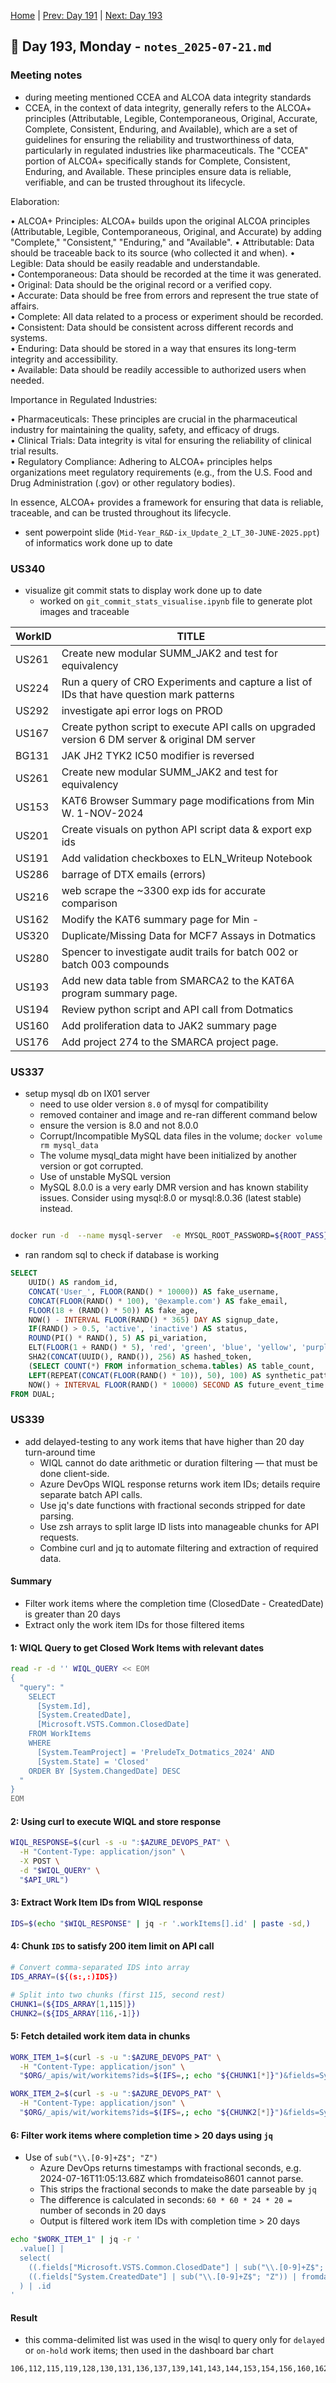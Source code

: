 [Home](../../main.md) | [Prev: Day 191](notes_2025-07-18.md) | [Next: Day 193](./notes_2025-07-22.md)

## 📝 Day 193, Monday - `notes_2025-07-21.md`


### Meeting notes
- during meeting mentioned CCEA and ALCOA data integrity standards
- CCEA, in the context of data integrity, generally refers to the ALCOA+ principles (Attributable, Legible, Contemporaneous, Original, Accurate, Complete, Consistent, Enduring, and Available), which are a set of guidelines for ensuring the reliability and trustworthiness of data, particularly in regulated industries like pharmaceuticals. The "CCEA" portion of ALCOA+ specifically stands for Complete, Consistent, Enduring, and Available. These principles ensure data is reliable, verifiable, and can be trusted throughout its lifecycle.

Elaboration: 

• ALCOA+ Principles: ALCOA+ builds upon the original ALCOA principles (Attributable, Legible, Contemporaneous, Original, and Accurate) by adding "Complete," "Consistent," "Enduring," and "Available".
• Attributable: Data should be traceable back to its source (who collected it and when).
• Legible: Data should be easily readable and understandable.  
• Contemporaneous: Data should be recorded at the time it was generated.  
• Original: Data should be the original record or a verified copy.  
• Accurate: Data should be free from errors and represent the true state of affairs.  
• Complete: All data related to a process or experiment should be recorded.  
• Consistent: Data should be consistent across different records and systems.  
• Enduring: Data should be stored in a way that ensures its long-term integrity and accessibility.  
• Available: Data should be readily accessible to authorized users when needed.  

Importance in Regulated Industries: 

• Pharmaceuticals: These principles are crucial in the pharmaceutical industry for maintaining the quality, safety, and efficacy of drugs.  
• Clinical Trials: Data integrity is vital for ensuring the reliability of clinical trial results.  
• Regulatory Compliance: Adhering to ALCOA+ principles helps organizations meet regulatory requirements (e.g., from the U.S. Food and Drug Administration (.gov) or other regulatory bodies).  

In essence, ALCOA+ provides a framework for ensuring that data is reliable, traceable, and can be trusted throughout its lifecycle.  

- sent powerpoint slide (`Mid-Year_R&D-ix_Update_2_LT_30-JUNE-2025.ppt`) of informatics work done up to date


### US340
- visualize git commit stats to display work done up to date
    * worked on `git_commit_stats_visualise.ipynb` file to generate plot images and traceable

| WorkID | TITLE |
|------ | -----|
| US261 | Create new modular SUMM_JAK2 and test for equivalency |
| US224 | Run a query of CRO Experiments and capture a list of IDs that have question mark patterns |
| US292 | investigate api error logs on PROD |
| US167 | Create python script to execute API calls on upgraded version 6 DM server & original DM server |
| BG131 | JAK JH2 TYK2 IC50 modifier is reversed |
| US261 | Create new modular SUMM_JAK2 and test for equivalency |
| US153 | KAT6 Browser Summary page modifications from Min W. 1-NOV-2024 |
| US201 | Create visuals on python API script data & export exp ids |
| US191 | Add validation checkboxes to ELN_Writeup Notebook  |
| US286 | barrage of DTX emails (errors) |
| US216 | web scrape the ~3300 exp ids for accurate comparison |
| US162 | Modify the KAT6 summary page for Min -  |
| US320 | Duplicate/Missing Data for MCF7 Assays in Dotmatics |
| US280 | Spencer to investigate audit trails for batch 002 or batch 003 compounds |
| US193 | Add new data table from SMARCA2 to the KAT6A program summary page.  |
| US194 | Review python script and API call from Dotmatics  |
| US160 | Add proliferation data to JAK2 summary page  |
| US176 | Add project 274 to the SMARCA project page.  |


### US337
- setup mysql db on IX01 server
    * need to use older version `8.0` of mysql for compatibility
    * removed container and image and re-ran different command below
    * ensure the version is 8.0 and not 8.0.0
    * Corrupt/Incompatible MySQL data files in the volume; `docker volume rm mysql_data`
    * The volume mysql_data might have been initialized by another version or got corrupted.
    * Use of unstable MySQL version
    * MySQL 8.0.0 is a very early DMR version and has known stability issues. Consider using mysql:8.0 or mysql:8.0.36 (latest stable) instead.

```bash

docker run -d  --name mysql-server  -e MYSQL_ROOT_PASSWORD=${ROOT_PASS}  -e MYSQL_DATABASE=preludetx  -e MYSQL_USER=preludetx  -e MYSQL_PASSWORD=${PASS}  -v mysql_data:/var/lib/mysql  -p 3306:3306  --restart unless-stopped  mysql:8.0
```

- ran random sql to check if database is working

```sql
SELECT
    UUID() AS random_id,
    CONCAT('User_', FLOOR(RAND() * 10000)) AS fake_username,
    CONCAT(FLOOR(RAND() * 100), '@example.com') AS fake_email,
    FLOOR(18 + (RAND() * 50)) AS fake_age,
    NOW() - INTERVAL FLOOR(RAND() * 365) DAY AS signup_date,
    IF(RAND() > 0.5, 'active', 'inactive') AS status,
    ROUND(PI() * RAND(), 5) AS pi_variation,
    ELT(FLOOR(1 + RAND() * 5), 'red', 'green', 'blue', 'yellow', 'purple') AS favorite_color,
    SHA2(CONCAT(UUID(), RAND()), 256) AS hashed_token,
    (SELECT COUNT(*) FROM information_schema.tables) AS table_count,
    LEFT(REPEAT(CONCAT(FLOOR(RAND() * 10)), 50), 100) AS synthetic_pattern,
    NOW() + INTERVAL FLOOR(RAND() * 10000) SECOND AS future_event_time
FROM DUAL;
```

### US339
- add delayed-testing to any work items that have higher than 20 day turn-around time
    * WIQL cannot do date arithmetic or duration filtering — that must be done client-side.
    * Azure DevOps WIQL response returns work item IDs; details require separate batch API calls.
    * Use jq's date functions with fractional seconds stripped for date parsing.
    * Use zsh arrays to split large ID lists into manageable chunks for API requests.
    * Combine curl and jq to automate filtering and extraction of required data.


#### Summary
- Filter work items where the completion time (ClosedDate - CreatedDate) is greater than 20 days
- Extract only the work item IDs for those filtered items

#### 1: WIQL Query to get Closed Work Items with relevant dates

```bash
read -r -d '' WIQL_QUERY << EOM
{
  "query": "
    SELECT
      [System.Id],
      [System.CreatedDate],
      [Microsoft.VSTS.Common.ClosedDate]
    FROM WorkItems
    WHERE
      [System.TeamProject] = 'PreludeTx_Dotmatics_2024' AND
      [System.State] = 'Closed'
    ORDER BY [System.ChangedDate] DESC
  "
}
EOM
```

#### 2: Using curl to execute WIQL and store response

```bash
WIQL_RESPONSE=$(curl -s -u ":$AZURE_DEVOPS_PAT" \
  -H "Content-Type: application/json" \
  -X POST \
  -d "$WIQL_QUERY" \
  "$API_URL")
```

#### 3: Extract Work Item IDs from WIQL response

```bash
IDS=$(echo "$WIQL_RESPONSE" | jq -r '.workItems[].id' | paste -sd,)
```

#### 4: Chunk `IDS` to satisfy 200 item limit on API call 

```bash
# Convert comma-separated IDS into array
IDS_ARRAY=(${(s:,:)IDS})

# Split into two chunks (first 115, second rest)
CHUNK1=(${IDS_ARRAY[1,115]})
CHUNK2=(${IDS_ARRAY[116,-1]})
```


#### 5: Fetch detailed work item data in chunks

```bash
WORK_ITEM_1=$(curl -s -u ":$AZURE_DEVOPS_PAT" \
  -H "Content-Type: application/json" \
  "$ORG/_apis/wit/workitems?ids=$(IFS=,; echo "${CHUNK1[*]}")&fields=System.Id,System.CreatedDate,Microsoft.VSTS.Common.ClosedDate")

WORK_ITEM_2=$(curl -s -u ":$AZURE_DEVOPS_PAT" \
  -H "Content-Type: application/json" \
  "$ORG/_apis/wit/workitems?ids=$(IFS=,; echo "${CHUNK2[*]}")&fields=System.Id,System.CreatedDate,Microsoft.VSTS.Common.ClosedDate")
```

#### 6: Filter work items where completion time > 20 days using `jq`

- Use of `sub("\\.[0-9]+Z$"; "Z")`
    * Azure DevOps returns timestamps with fractional seconds, e.g. 2024-07-16T11:05:13.68Z which fromdateiso8601 cannot parse.
    * This strips the fractional seconds to make the date parseable by `jq`
    * The difference is calculated in seconds: `60 * 60 * 24 * 20 =` number of seconds in 20 days
    * Output is filtered work item IDs with completion time > 20 days

```bash
echo "$WORK_ITEM_1" | jq -r '
  .value[] |
  select(
    ((.fields["Microsoft.VSTS.Common.ClosedDate"] | sub("\\.[0-9]+Z$"; "Z")) | fromdateiso8601) -
    ((.fields["System.CreatedDate"] | sub("\\.[0-9]+Z$"; "Z")) | fromdateiso8601) > (60*60*24*20)
  ) | .id
'
```

#### Result
- this comma-delimited list was used in the wisql to query only for `delayed` or `on-hold` work items; then used in the dashboard bar chart

```
106,112,115,119,128,130,131,136,137,139,141,143,144,153,154,156,160,162,164,167,171,174,175,176,177,178,183,191,196,208,209,211,222,233,234,240,242,255,261,266,273,275,277,282
```
